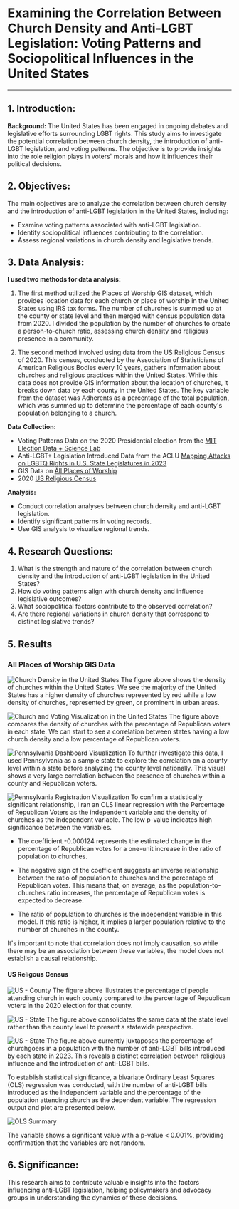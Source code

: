 # Examining the Correlation Between Church Density and Anti-LGBT Legislation: Voting Patterns and Sociopolitical Influences in the United States
---

## 1. Introduction:

**Background:**
The United States has been engaged in ongoing debates and legislative efforts surrounding LGBT rights. This study aims to investigate the potential correlation between church density, the introduction of anti-LGBT legislation, and voting patterns. The objective is to provide insights into the role religion plays in voters' morals and how it influences their political decisions.


## 2. Objectives:

The main objectives are to analyze the correlation between church density and the introduction of anti-LGBT legislation in the United States, including:
- Examine voting patterns associated with anti-LGBT legislation.
- Identify sociopolitical influences contributing to the correlation.
- Assess regional variations in church density and legislative trends.

## 3. Data Analysis:

**I used two methods for data analysis:**
1. The first method utilized the Places of Worship GIS dataset, which provides location data for each church or place of worship in the United States using IRS tax forms. The number of churches is summed up at the county or state level and then merged with census population data from 2020. I divided the population by the number of churches to create a person-to-church ratio, assessing church density and religious presence in a community.

2. The second method involved using data from the US Religious Census of 2020. This census, conducted by the Association of Statisticians of American Religious Bodies every 10 years, gathers information about churches and religious practices within the United States. While this data does not provide GIS information about the location of churches, it breaks down data by each county in the United States. The key variable from the dataset was Adherents as a percentage of the total population, which was summed up to determine the percentage of each county's population belonging to a church.

**Data Collection:**
- Voting Patterns Data on the 2020 Presidential election from the [MIT Election Data + Science Lab](https://dataverse.harvard.edu/dataset.xhtml?persistentId=doi:10.7910/DVN/VOQCHQ)
- Anti-LGBT+ Legislation Introduced Data from the ACLU [Mapping Attacks on LGBTQ Rights in U.S. State Legislatures in 2023](https://www.aclu.org/legislative-attacks-on-lgbtq-rights-2023?state=)
- GIS Data on [All Places of Worship](https://hifld-geoplatform.opendata.arcgis.com/404)
- 2020 [US Religious Census](https://www.usreligioncensus.org/)


**Analysis:**
- Conduct correlation analyses between church density and anti-LGBT legislation.
- Identify significant patterns in voting records.
- Use GIS analysis to visualize regional trends.

## 4. Research Questions:

1. What is the strength and nature of the correlation between church density and the introduction of anti-LGBT legislation in the United States?
2. How do voting patterns align with church density and influence legislative outcomes?
3. What sociopolitical factors contribute to the observed correlation?
4. Are there regional variations in church density that correspond to distinct legislative trends?

## 5. Results

###  All Places of Worship GIS Data

![Church Density in the United States](Visualizations/US%20Church%20Density.png)
The figure above shows the density of churches within the United States. We see the majority of the United States has a higher density of churches represented by red while a low density of churches, represented by green, or prominent in urban areas. 

![Church and Voting Visualization in the United States](Visualizations/US-%20Church-%20Voting.png)
The figure above compares the density of churches with the percentage of Republican voters in each state. We can start to see a correlation between states having a low church density and a low percentage of Republican voters. 

![Pennsylvania Dashboard Visualization](Visualizations/PA%20Dashboard.png)
To further investigate this data, I used Pennsylvania as a sample state to explore the correlation on a county level within a state before analyzing the county level nationally. This visual shows a very large correlation between the presence of churches within a county and Republican voters. 

![Pennsylvania Registration Visualization](Visualizations/PA%20Reg.png)
To confirm a statistically significant relationship, I ran an OLS linear regression with the Percentage of Republican Voters as the independent variable and the density of churches as the independent variable.
The low p-value indicates high significance between the variables.

- The coefficient -0.000124 represents the estimated change in the percentage of Republican votes for a one-unit increase in the ratio of population to churches.
- The negative sign of the coefficient suggests an inverse relationship between the ratio of population to churches and the percentage of Republican votes. This means that, on average, as the population-to-churches ratio increases, the percentage of Republican votes is expected to decrease.
  
- The ratio of population to churches is the independent variable in this model. If this ratio is higher, it implies a larger population relative to the number of churches in the county.

It's important to note that correlation does not imply causation, so while there may be an association between these variables, the model does not establish a causal relationship.

#### US Religous Census

![US - County](/Visualizations/US-Church-Votes.png)
The figure above illustrates the percentage of people attending church in each county compared to the percentage of Republican voters in the 2020 election for that county.


![US - State](/Visualizations/US-Church-Votes.png)
The figure above consolidates the same data at the state level rather than the county level to present a statewide perspective.

![US - State](/Visualizations/States-church-bills.png)
The figure above currently juxtaposes the percentage of churchgoers in a population with the number of anti-LGBT bills introduced by each state in 2023. This reveals a distinct correlation between religious influence and the introduction of anti-LGBT bills.


To establish statistical significance, a bivariate Ordinary Least Squares (OLS) regression was conducted, with the number of anti-LGBT bills introduced as the independent variable and the percentage of the population attending church as the dependent variable. The regression output and plot are presented below.

![OLS Summary](/Visualizations/Regression%20Summary.png)




The variable shows a significant value with a p-value < 0.001%, providing confirmation that the variables are not random.



## 6. Significance:

This research aims to contribute valuable insights into the factors influencing anti-LGBT legislation, helping policymakers and advocacy groups in understanding the dynamics of these decisions.
